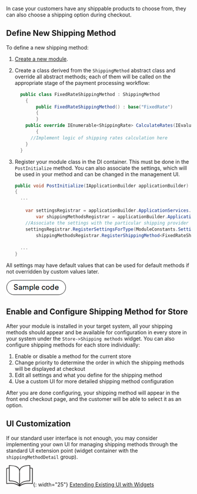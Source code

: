 In case your customers have any shippable products to choose from, they can also choose a shipping option during checkout.

## Define New Shipping Method

To define a new shipping method:

1. [Create a new module](../../Tutorials-and-How-tos/Tutorials/creating-custom-module.md).
1. Create a class derived from the `ShippingMethod` abstract class and override all abstract methods; each of them will be called on the appropriate stage of the payment processing workflow: 

    ```cs
      public class FixedRateShippingMethod : ShippingMethod
        {
            public FixedRateShippingMethod() : base("FixedRate")
            {
            }
        public override IEnumerable<ShippingRate> CalculateRates(IEvaluationContext context)
            {
          //Implement logic of shipping rates calculation here
        }
      }
    ```

1. Register your module class in the DI container. This must be done in the `PostInitialize` method. You can also associate the settings, which will be used in your method and can be changed in the management UI. 

    ```cs
    public void PostInitialize(IApplicationBuilder applicationBuilder)
    {
      ...

        var settingsRegistrar = applicationBuilder.ApplicationServices.GetRequiredService<ISettingsRegistrar>();
            var shippingMethodsRegistrar = applicationBuilder.ApplicationServices.GetRequiredService<IShippingMethodsRegistrar>();
        //Associate the settings with the particular shipping provider
        settingsRegistrar.RegisterSettingsForType(ModuleConstants.Settings.FixedRateShippingMethod.AllSettings, typeof(FixedRateShippingMethod).Name);
            shippingMethodsRegistrar.RegisterShippingMethod<FixedRateShippingMethod>();

      ...
    }
    ```

All settings may have default values that can be used for default methods if not overridden by custom values later.

[![Sample code](media/sample-code.png)](https://github.com/VirtoCommerce/vc-module-shipping/blob/master/src/VirtoCommerce.ShippingModule.Data/FixedRateShippingMethod.cs)

## Enable and Configure Shipping Method for Store

After your module is installed in your target system, all your shipping methods should appear and be available for configuration in every store in your system under the `Store->Shipping methods` widget. You can also configure shipping methods for each store individually:

1. Enable or disable a method for the current store
1. Change priority to determine the order in which the shipping methods will be displayed at checkout
1. Edit all settings and what you define for the shipping method
1. Use a custom UI for more detailed shipping method configuration

After you are done configuring, your shipping method will appear in the front end checkout page, and the customer will be able to select it as an option.

## UI Customization

If our standard user interface is not enough, you may consider implementing your own UI for managing shipping methods through the standard UI extension point (widget container with the `shippingMethodDetail` group).

![Readmore](media/readmore.png){: width="25"} [Extending Existing UI with Widgets](../../Platform-Manager/Extensibility-Points/widgets.md)
